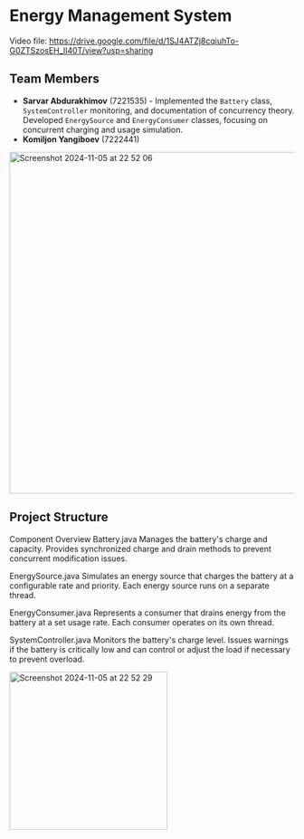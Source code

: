 # Energy Management System

Video file:
https://drive.google.com/file/d/1SJ4ATZj8cqiuhTo-G0ZTSzosEH_Il40T/view?usp=sharing

## Team Members
- **Sarvar Abdurakhimov** (7221535) - Implemented the `Battery` class, `SystemController` monitoring, and documentation of concurrency theory. Developed `EnergySource` and `EnergyConsumer` classes, focusing on concurrent charging and usage simulation.
- **Komiljon Yangiboev** (7222441)


<img width="604" alt="Screenshot 2024-11-05 at 22 52 06" src="https://github.com/user-attachments/assets/2c581f3f-88fd-4ce7-bf65-5524205fb9e2">



## Project Structure
Component Overview Battery.java Manages the battery's charge and capacity. Provides synchronized charge and drain methods to prevent concurrent modification issues.

EnergySource.java Simulates an energy source that charges the battery at a configurable rate and priority. Each energy source runs on a separate thread.

EnergyConsumer.java Represents a consumer that drains energy from the battery at a set usage rate. Each consumer operates on its own thread.

SystemController.java Monitors the battery's charge level. Issues warnings if the battery is critically low and can control or adjust the load if necessary to prevent overload.

<img width="279" alt="Screenshot 2024-11-05 at 22 52 29" src="https://github.com/user-attachments/assets/b883a199-40ae-40f2-b508-b27126d3442c">
